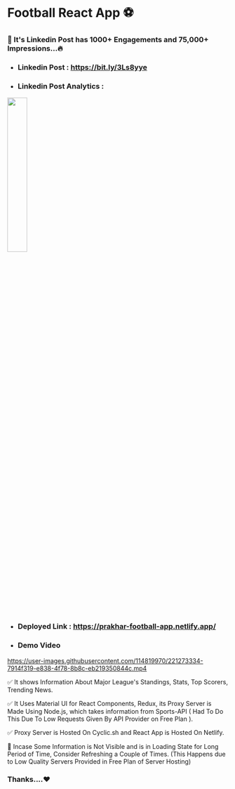 # Football React App ⚽

### 💫 It's Linkedin Post has 1000+ Engagements and 75,000+ Impressions...🔥
- ### Linkedin Post : https://bit.ly/3Ls8yye
- ### Linkedin Post Analytics : 
<img src="https://user-images.githubusercontent.com/114819970/225466548-2bd469e4-0301-4f79-8045-59e55ba399c3.jpg" width="30%">

- ### Deployed Link : https://prakhar-football-app.netlify.app/

- ### Demo Video 

https://user-images.githubusercontent.com/114819970/221273334-7914f319-e838-4f78-8b8c-eb219350844c.mp4


✅ It shows Information About Major League's Standings, Stats, Top Scorers, Trending News.

✅ It Uses Material UI for React Components, Redux, its Proxy Server is Made Using Node.js, which takes information from Sports-API ( Had To Do This Due To Low Requests Given By API Provider on Free Plan ).

✅ Proxy Server is Hosted On Cyclic.sh and React App is Hosted On Netlify.

🚫 Incase Some Information is Not Visible and is in Loading State for Long Period of Time, Consider Refreshing a Couple of Times. (This Happens due to Low Quality Servers Provided in Free Plan of Server Hosting)


### Thanks....❤️
